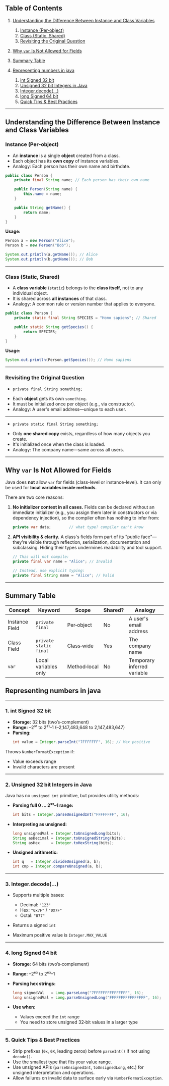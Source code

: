 ## Table of Contents

1. [Understanding the Difference Between Instance and Class Variables](#understanding-the-difference-between-instance-and-class-variables)  
   1. [Instance (Per‑object)](#instance-per-object)  
   1. [Class (Static, Shared)](#class-static-shared)  
   1. [Revisiting the Original Question](#revisiting-the-original-question)   
1. [Why `var` Is Not Allowed for Fields](#why-var-is-not-allowed-for-fields)  
1. [Summary Table](#summary-table)  

1. [Representing numbers in java](#representing-numbers-in-java)
   1. [int Signed 32 bit](#int--signed-32‑bit)  
   1. [Unsigned 32 bit Integers in Java](#unsigned-32‑bit-integers-in-java)  
   1. [Integer.decode(...)](#integerdecode)  
   1. [long Signed 64 bit](#long--signed-64‑bit)  
   1. [Quick Tips & Best Practices](#quick-tips--best-practices)  

---

## Understanding the Difference Between Instance and Class Variables

### Instance (Per‑object)

* An **instance** is a single **object** created from a class.  
* Each object has its **own copy** of instance variables.  
* Analogy: Each person has their own name and birthdate.

```java
public class Person {
    private final String name; // Each person has their own name

    public Person(String name) {
        this.name = name;
    }

    public String getName() {
        return name;
    }
}
```

**Usage:**

```java
Person a = new Person("Alice");
Person b = new Person("Bob");

System.out.println(a.getName()); // Alice
System.out.println(b.getName()); // Bob
```

---

### Class (Static, Shared)

* A **class variable** (`static`) belongs to the **class itself**, not to any individual object.
* It is shared across **all instances** of that class.
* Analogy: A common rule or version number that applies to everyone.

```java
public class Person {
    private static final String SPECIES = "Homo sapiens"; // Shared

    public static String getSpecies() {
        return SPECIES;
    }
}
```

**Usage:**

```java
System.out.println(Person.getSpecies()); // Homo sapiens
```

---

### Revisiting the Original Question

- `private final String something;`

* Each **object** gets its own `something`.
* It must be initialized once per object (e.g., via constructor).
* Analogy: A user's email address—unique to each user.

---

- `private static final String something;`

* Only **one shared copy** exists, regardless of how many objects you create.
* It's initialized once when the class is loaded.
* Analogy: The company name—same across all users.

---

## Why `var` Is Not Allowed for Fields

Java does **not** allow `var` for fields (class-level or instance-level). It can only be used for **local variables inside methods**.

There are two core reasons:

1. **No initializer context in all cases.**
   Fields can be declared without an immediate initializer (e.g., you assign them later in constructors or via dependency injection), so the compiler often has nothing to infer from:

   ```java
   private var data;        // what type? compiler can't know
   ```

2. **API visibility & clarity.**
   A class's fields form part of its "public face"—they're visible through reflection, serialization, documentation and subclassing. Hiding their types undermines readability and tool support.


    ```java
    // This will not compile:
    private final var name = "Alice"; // Invalid

    // Instead, use explicit typing:
    private final String name = "Alice"; // Valid
    ```

---

## Summary Table

| Concept        | Keyword                | Scope        | Shared? | Analogy                     |
| -------------- | ---------------------- | ------------ | ------- | --------------------------- |
| Instance Field | `private final`        | Per‑object   | No      | A user's email address      |
| Class Field    | `private static final` | Class‑wide   | Yes     | The company name            |
| `var`          | Local variables only   | Method‑local | No      | Temporary inferred variable |


## Representing numbers in java

---

### 1. int  Signed 32 bit

- **Storage:** 32 bits (two’s‑complement)  
- **Range:** –2³¹ to 2³¹–1 (–2,147,483,648 to 2,147,483,647)  
- **Parsing:**
  ```java
  int value = Integer.parseInt("7FFFFFFF", 16); // Max positive
   ```

Throws `NumberFormatException` if:

* Value exceeds range
* Invalid characters are present

---

### 2. Unsigned 32 bit Integers in Java

Java has no `unsigned int` primitive, but provides utility methods:

* **Parsing full 0 … 2³²–1 range:**

  ```java
  int bits = Integer.parseUnsignedInt("FFFFFFFF", 16);
  ```
* **Interpreting as unsigned:**

  ```java
  long unsignedVal = Integer.toUnsignedLong(bits);
  String asDecimal = Integer.toUnsignedString(bits);
  String asHex     = Integer.toHexString(bits);
  ```
* **Unsigned arithmetic:**

  ```java
  int q   = Integer.divideUnsigned(a, b);
  int cmp = Integer.compareUnsigned(a, b);
  ```

---

### 3. Integer.decode(...)

* Supports multiple bases:

  * Decimal: `"123"`
  * Hex: `"0x7F"` / `"0X7F"`
  * Octal: `"077"`
* Returns a signed `int`
* Maximum positive value is `Integer.MAX_VALUE`

---

### 4. long  Signed 64 bit

* **Storage:** 64 bits (two’s‑complement)
* **Range:** –2⁶³ to 2⁶³–1
* **Parsing hex strings:**

  ```java
  long signedVal   = Long.parseLong("7FFFFFFFFFFFFFFF", 16);
  long unsignedVal = Long.parseUnsignedLong("FFFFFFFFFFFFFFFF", 16);
  ```
* **Use when:**

  * Values exceed the `int` range
  * You need to store unsigned 32‑bit values in a larger type

---

### 5. Quick Tips & Best Practices

* Strip prefixes (`0x`, `0X`, leading zeros) before `parseInt()` if not using `decode()`.
* Use the smallest type that fits your value range.
* Use unsigned APIs (`parseUnsignedInt`, `toUnsignedLong`, etc.) for unsigned interpretation and operations.
* Allow failures on invalid data to surface early via `NumberFormatException`.




